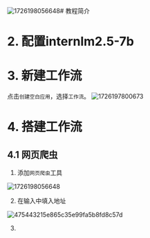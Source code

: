 ![1726198056648](https://github.com/user-attachments/assets/bbe7721b-365f-4b1f-a089-a9969724c9f0)# 教程简介

## 

# 2. 配置internlm2.5-7b

# 3. 新建工作流

点击```创建空白应用```，选择```工作流```。
![1726197800673](https://github.com/user-attachments/assets/04461d60-189e-4dd8-955c-4d2a97255f26)

# 4. 搭建工作流

## 4.1 网页爬虫

1. 添加```网页爬虫```工具

![1726198056648](https://github.com/user-attachments/assets/32f1d081-d0b4-44d7-9811-2019a334949e)

2. 在输入中填入地址

![475443215e865c35e99fa5b8fd8c57d](https://github.com/user-attachments/assets/5e5d76b0-ce21-4de6-b15a-43a2727aac44)


3. 
